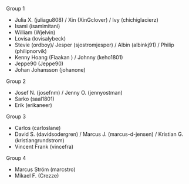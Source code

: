 Group 1
- Julia X. (juliagu808) / Xin (XinGclover) / Ivy (chichiglacierz) 
- Isami (isamimitani) 
- William (Wjelvin) 
- Lovisa (lovisalybeck) 
- Stevie (ordboy)/ Jesper (sjostromjesper) / Albin (albinkj91) / Philip (philipnorvik)
- Kenny Hoang (Flaakan ) / Johnny (keho1801)
- Jeppe90 (Jeppe90)
- Johan Johansson (johanone)

Group 2
- Josef N. (josefnm) / Jenny O. (jennyostman) 
- Sarko (saal1801) 
- Erik (erikaneer)

Group 3
- Carlos (carloslane) 
- David S. (davidsodergren) / Marcus J. (marcus-d-jensen) / Kristian G. (kristiangrundstrom)
- Vincent Frank (vincefra)

Group 4
- Marcus Ström (marcstro) 
- Mikael F. (Crezze)
